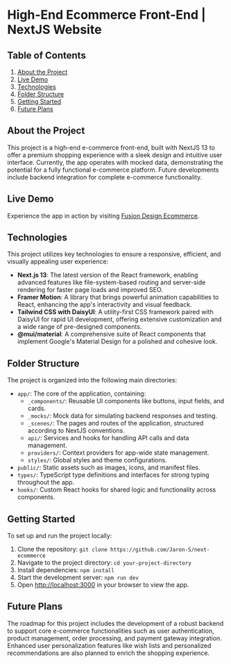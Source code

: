 # High-End Ecommerce Front-End | NextJS Website

## Table of Contents

1. [About the Project](#about-the-project)
2. [Live Demo](#live-demo)
3. [Technologies](#technologies)
4. [Folder Structure](#folder-structure)
5. [Getting Started](#getting-started)
6. [Future Plans](#future-plans)

## About the Project

This project is a high-end e-commerce front-end, built with NextJS 13 to offer a premium shopping experience with a sleek design and intuitive user interface. Currently, the app operates with mocked data, demonstrating the potential for a fully functional e-commerce platform. Future developments include backend integration for complete e-commerce functionality.

## Live Demo

Experience the app in action by visiting [Fusion Design Ecommerce](https://fusion-design.netlify.app/).

## Technologies

This project utilizes key technologies to ensure a responsive, efficient, and visually appealing user experience:

- **Next.js 13**: The latest version of the React framework, enabling advanced features like file-system-based routing and server-side rendering for faster page loads and improved SEO.
- **Framer Motion**: A library that brings powerful animation capabilities to React, enhancing the app's interactivity and visual feedback.
- **Tailwind CSS with DaisyUI**: A utility-first CSS framework paired with DaisyUI for rapid UI development, offering extensive customization and a wide range of pre-designed components.
- **@mui/material**: A comprehensive suite of React components that implement Google's Material Design for a polished and cohesive look.

## Folder Structure

The project is organized into the following main directories:

- `app/`: The core of the application, containing:
  - `_components/`: Reusable UI components like buttons, input fields, and cards.
  - `_mocks/`: Mock data for simulating backend responses and testing.
  - `_scenes/`: The pages and routes of the application, structured according to NextJS conventions.
  - `api/`: Services and hooks for handling API calls and data management.
  - `providers/`: Context providers for app-wide state management.
  - `styles/`: Global styles and theme configurations.
- `public/`: Static assets such as images, icons, and manifest files.
- `types/`: TypeScript type definitions and interfaces for strong typing throughout the app.
- `hooks/`: Custom React hooks for shared logic and functionality across components.


## Getting Started

To set up and run the project locally:

1. Clone the repository:
   `
   git clone https://github.com/Jaron-S/next-ecommerce
   `
2. Navigate to the project directory:
   `
   cd your-project-directory
   `
3. Install dependencies:
   `
   npm install
   `
4. Start the development server:
   `
   npm run dev
   `
5. Open [http://localhost:3000](http://localhost:3000) in your browser to view the app.

## Future Plans

The roadmap for this project includes the development of a robust backend to support core e-commerce functionalities such as user authentication, product management, order processing, and payment gateway integration. Enhanced user personalization features like wish lists and personalized recommendations are also planned to enrich the shopping experience.
